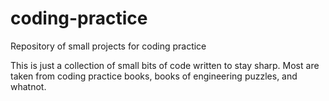 # coding-practice
Repository of small projects for coding practice

This is just a collection of small bits of code written to stay sharp.  Most are taken from coding practice books, books of engineering puzzles, and whatnot.
